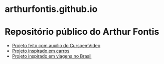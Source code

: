 # arthurfontis.github.io
<h1>Repositório público do Arthur Fontis</h1>
<p>
    <ul>
        <li><a href="https://arthurfontis.github.io/site-android/" target="_blank">Projeto feito com auxílio do CursoemVídeo</a></li>
        <li><a href="https://arthurfontis.github.io/carros/" target="_blank">Projeto inspirado em carros</a></li>
        <li><a href="https://arthurfontis.github.io/site-viagens/" target="_blank">Projeto inspirado em viagens no Brasil</a></li>
    </ul>
</p>

